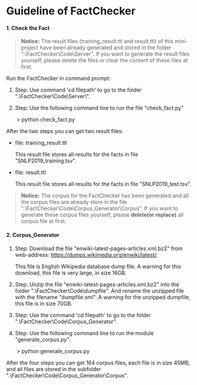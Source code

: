 # Guideline of FactChecker

#### 1. Check the Fact

> **Notice:**  The result files (training_result.ttl and result.ttl) of this mini-project have been already generated and stored in the folder ".\FactChecker\Code\Server". If you want to generate the result files yourself, please delete the files or clear the content of these files at first.

Run the FactChecker in command prompt:

1. Step: Use command 'cd filepath' to go to the folder ".\FactChecker\Code\Server\\".

2. Step: Use the following command line to run the file "check_fact.py"

   ​	\> python check_fact.py

After the two steps you can get two result files:

+ file: training_result.ttl

  This result file stores all results for the facts in file "SNLP2019_training.tsv".

+ file: result.ttl

  This result file stores all results for the facts in file "SNLP2019_test.tsv".
  
  

> **Notice:** The corpus for the FactChecker has been generated and all the corpus files are already store in the file ".\FactChecker\Code\\Corpus_Generator\Corpus". If you want to generate these corpus files yourself, please **delete(or replace)** all corpus file at first.

#### 2. Corpus_Generator

1. Step: Download the  file "enwiki-latest-pages-articles.xml.bz2"  from web-address: <https://dumps.wikimedia.org/enwiki/latest/>.

   This file is English Wikipedia database dump file. A warning for this download, this file is very large, in size 16GB.

2. Step: Unzip the file "enwiki-latest-pages-articles.xml.bz2" into the folder ".\FactChecker\Code\dumpfile". And rename the unzipped file with the filename "dumpfile.xml".  A warning for the  unzipped dumpfile, this file is in size 70GB.

3. Step: Use the command 'cd filepath' to go to the folder ".\FactChecker\Code\\Corpus_Generator\". 

4. Step: Use the following command line to run the module "generate_corpus.py": 

   ​	> python generate_corpus.py

 After the four steps you can get 164 corpus files, each file is in size 45MB, and all files are stored in the subfolder ".\FactChecker\Code\\Corpus_Generator\Corpus". 
